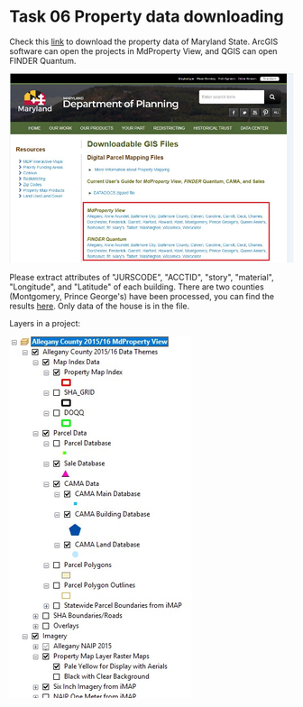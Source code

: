 # Task 06 Property data downloading

Check  this [link](https://planning.maryland.gov/Pages/OurProducts/DownloadFiles.aspx) to download the property data of Maryland State. 
ArcGIS software can open the projects in MdProperty View, and QGIS can open FINDER Quantum.

![](/img/Task6.jpg)

Please extract attributes of "JURSCODE", "ACCTID", "story", "material", "Longitude", and "Latitude" of each building.
There are two counties (Montgomery, Prince George's) have been processed, you can find the results [here](https://github.com/gladcolor/Student_interns/blob/master/House_location.zip). Only data of the house is in the file.

Layers in a project:

![](/img/layers.jpg)

